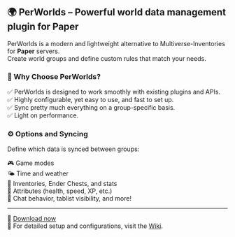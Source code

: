 ## 🌍 PerWorlds – Powerful world data management plugin for Paper

PerWorlds is a modern and lightweight alternative to Multiverse-Inventories for **Paper** servers.  
Create world groups and define custom rules that match your needs.

### 🔹 Why Choose PerWorlds?

✅ PerWorlds is designed to work smoothly with existing plugins and APIs.  
✅️ Highly configurable, yet easy to use, and fast to set up.  
✅ Sync pretty much everything on a group-specific basis.  
✅ Light on performance.

### ⚙️ Options and Syncing

Define which data is synced between groups:

🎮 Game modes  
🌤️ Time and weather  
🎒 Inventories, Ender Chests, and stats  
🧬 Attributes (health, speed, XP, etc.)  
💬 Chat behavior, tablist visibility, and more!

---

🔗 [Download now](https://modrinth.com/project/lpfQmSV2)  
📘 For detailed setup and configurations, visit the [Wiki](https://thenextlvl.net/docs/worlds/per-worlds).
